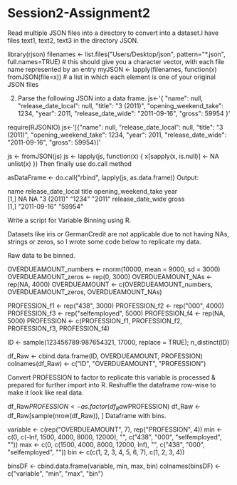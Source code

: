 # Session2-Assignment2
Read multiple JSON files into a directory to convert into a dataset.I have files text1, text2, text3 in the directory JSON.

library(rjson)
filenames <- list.files("Users/Desktop/json", pattern="*.json", full.names=TRUE) # this should give you a character vector, with each file name represented by an entry
myJSON <- lapply(filenames, function(x) fromJSON(file=x)) # a list in which each element is one of your original JSON files


2. Parse the following JSON into a data frame.
js<-'{
"name": null, "release_date_local": null, "title": "3 (2011)",
"opening_weekend_take": 1234, "year": 2011,
"release_date_wide": "2011-09-16", "gross": 59954
}'


require(RJSONIO)
js<-'[{"name": null, "release_date_local": null, "title": "3 (2011)",
"opening_weekend_take": 1234, "year": 2011,
"release_date_wide": "2011-09-16", "gross": 59954}]'

js <- fromJSON(js)
js <- lapply(js, function(x) {
  x[sapply(x, is.null)] <- NA
  unlist(x)
})
Then finally use do.call method

asDataFrame <- do.call("rbind", lapply(js, as.data.frame))
Output:

name release_date_local title      opening_weekend_take year  
[1,] NA   NA            "3 (2011)" "1234"               "2011"
     release_date_wide gross  
[1,] "2011-09-16"      "59954"

Write a script for Variable Binning using R.

Datasets like iris or GermanCredit are not applicable due to not having NAs, strings or zeros, so I wrote some code below to replicate my data. 

Raw data to be binned.

OVERDUEAMOUNT_numbers <- rnorm(10000, mean = 9000, sd = 3000)
OVERDUEAMOUNT_zeros <- rep(0, 3000)
OVERDUEAMOUNT_NAs <- rep(NA, 4000)
OVERDUEAMOUNT <- c(OVERDUEAMOUNT_numbers, OVERDUEAMOUNT_zeros, OVERDUEAMOUNT_NAs)

PROFESSION_f1 <- rep("438", 3000) 
PROFESSION_f2 <- rep("000", 4000)
PROFESSION_f3 <- rep("selfemployed", 5000)
PROFESSION_f4 <- rep(NA, 5000)
PROFESSION <- c(PROFESSION_f1, PROFESSION_f2, PROFESSION_f3, PROFESSION_f4)

ID <- sample(123456789:987654321, 17000, replace = TRUE); n_distinct(ID)

df_Raw <- cbind.data.frame(ID, OVERDUEAMOUNT, PROFESSION) 
colnames(df_Raw) <- c("ID", "OVERDUEAMOUNT", "PROFESSION")

Convert PROFESSION to factor to replicate this variable is processed & prepared for further import into R. Reshuffle the dataframe row-wise to make it look like real data.

df_Raw$PROFESSION <- as.factor(df_Raw$PROFESSION) 
df_Raw <- df_Raw[sample(nrow(df_Raw)), ]
Dataframe with bins.

variable <- c(rep("OVERDUEAMOUNT", 7), rep("PROFESSION", 4))
min <- c(0, c(-Inf, 1500, 4000, 8000, 12000), "", c("438", "000", "selfemployed", ""))
max <- c(0, c(1500, 4000, 8000, 12000, Inf), "", c("438", "000", "selfemployed", ""))
bin <- c(c(1, 2, 3, 4, 5, 6, 7), c(1, 2, 3, 4))

binsDF <- cbind.data.frame(variable, min, max, bin)
colnames(binsDF) <- c("variable", "min", "max", "bin")
